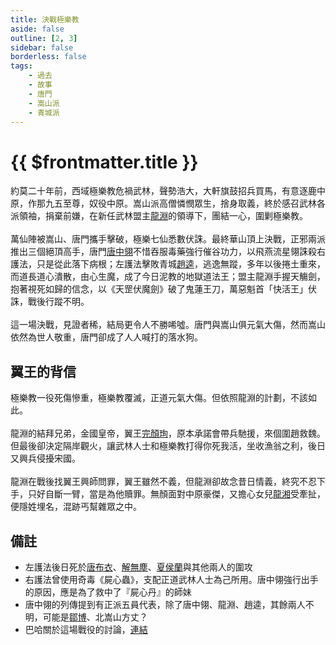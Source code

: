 ```yaml
---
title: 決戰極樂教
aside: false
outline: [2, 3]
sidebar: false
borderless: false
tags:
    - 過去
    - 故事
    - 唐門
    - 嵩山派
    - 青城派
---
```


# {{ $frontmatter.title }}

約莫二十年前，西域極樂教危禍武林，聲勢浩大，大軒旗鼓招兵買馬，有意逐鹿中原，作那九五至尊，奴役中原。嵩山派高僧憐憫眾生，捨身取義，終於感召武林各派領袖，捐棄前嫌，在新任武林盟主[龍淵](/people/characters/special2)的領導下，團結一心，圍剿極樂教。
<br><br>
萬仙陣被嵩山、唐門攜手擊破，極樂七仙悉數伏誅。最終華山頂上決戰，正邪兩派推出三個絕頂高手，唐門[唐中翎](/people/characters/master)不惜吞服毒藥強行催谷功力，以飛燕流星翎誅殺右護法，只是從此落下病根；左護法擊敗青城[趙逵](/people/characters/special201)，逃逸無蹤，多年以後捲土重來，而道長道心潰散，由心生魔，成了今日泥教的地獄道法王；盟主龍淵手握天觴劍，抱著視死如歸的信念，以《天罡伏魔劍》破了鬼蓮王刀，萬惡魁首「快活王」伏誅，戰後行蹤不明。
<br><br>
這一場決戰，見證者稀，結局更令人不勝唏噓。唐門與嵩山俱元氣大傷，然而嵩山依然為世人敬重，唐門卻成了人人喊打的落水狗。
## 翼王的背信

極樂教一役死傷慘重，極樂教覆滅，正道元氣大傷。但依照龍淵的計劃，不該如此。
<br><br>
龍淵的結拜兄弟，金國皇帝，翼王[完顏珣](/people/characters/special819)，原本承諾會帶兵馳援，來個圍趙救魏。但最後卻決定隔岸觀火，讓武林人士和極樂教打得你死我活，坐收漁翁之利，後日又興兵侵擾宋國。
<br><br>
龍淵在戰後找翼王興師問罪，翼王雖然不義，但龍淵卻故念昔日情義，終究不忍下手，只好自斷一臂，當是為他贖罪。無顏面對中原豪傑，又擔心女兒[龍湘](/people/characters/girl8)受牽扯，便隱姓埋名，混跡丐幫雜眾之中。

## 備註

- 左護法後日死於[唐布衣](/people/characters/brother1)、[解無塵](/people/characters/special808)、[夏侯蘭](/people/characters/girl5)與其他兩人的圍攻
- 右護法曾使用奇毒《屍心蟲》，支配正道武林人士為己所用。唐中翎強行出手的原因，應是為了救中了『屍心丹』的師妹
- 唐中翎的列傳提到有正派五員代表，除了唐中翎、龍淵、趙逵，其餘兩人不明，可能是[鄒博](/people/characters/special201)、北嵩山方丈？
- 巴哈關於這場戰役的討論，[連結](https://forum.gamer.com.tw/C.php?bsn=73317&snA=1778&tnum=4&bPage=2)